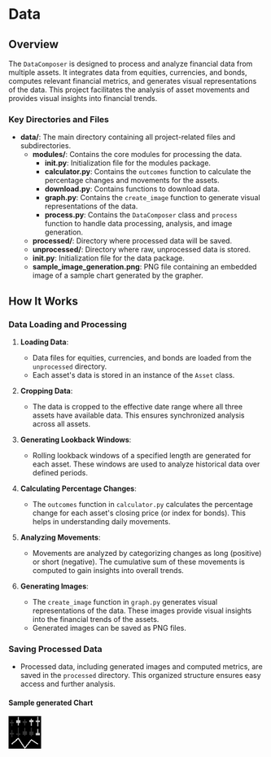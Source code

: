 # Data

## Overview

The `DataComposer` is designed to process and analyze financial data from multiple assets. It integrates data from equities, currencies, and bonds, computes relevant financial metrics, and generates visual representations of the data. This project facilitates the analysis of asset movements and provides visual insights into financial trends.

### Key Directories and Files

- **data/**: The main directory containing all project-related files and subdirectories.
  - **modules/**: Contains the core modules for processing the data.
    - **__init__.py**: Initialization file for the modules package.
    - **calculator.py**: Contains the `outcomes` function to calculate the percentage changes and movements for the assets.
    - **download.py**: Contains functions to download data.
    - **graph.py**: Contains the `create_image` function to generate visual representations of the data.
    - **process.py**: Contains the `DataComposer` class and `process` function to handle data processing, analysis, and image generation.
  - **processed/**: Directory where processed data will be saved.
  - **unprocessed/**: Directory where raw, unprocessed data is stored.
  - **__init__.py**: Initialization file for the data package.
  - **sample_image_generation.png**: PNG file containing an embedded image of a sample chart generated by the grapher.

## How It Works

### Data Loading and Processing

1. **Loading Data**:
   - Data files for equities, currencies, and bonds are loaded from the `unprocessed` directory.
   - Each asset's data is stored in an instance of the `Asset` class.

2. **Cropping Data**:
   - The data is cropped to the effective date range where all three assets have available data. This ensures synchronized analysis across all assets.

3. **Generating Lookback Windows**:
   - Rolling lookback windows of a specified length are generated for each asset. These windows are used to analyze historical data over defined periods.

4. **Calculating Percentage Changes**:
   - The `outcomes` function in `calculator.py` calculates the percentage change for each asset's closing price (or index for bonds). This helps in understanding daily movements.

5. **Analyzing Movements**:
   - Movements are analyzed by categorizing changes as long (positive) or short (negative). The cumulative sum of these movements is computed to gain insights into overall trends.

6. **Generating Images**:
   - The `create_image` function in `graph.py` generates visual representations of the data. These images provide visual insights into the financial trends of the assets.
   - Generated images can be saved as PNG files.

### Saving Processed Data

- Processed data, including generated images and computed metrics, are saved in the `processed` directory. This organized structure ensures easy access and further analysis.

#### Sample generated Chart

<img src="./sample_image_generation.png">